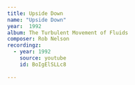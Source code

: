 ```yaml
---
title: Upside Down
name: "Upside Down"
year:  1992
album: The Turbulent Movement of Fluids
composer: Rob Nelson
recordingz:
  - year: 1992
    source: youtube
    id: BoIgElSLLc8
 
---
```



